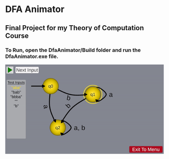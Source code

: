 # DFA Animator
## Final Project for my Theory of Computation Course

### To Run, open the DfaAnimator/Build folder and run the DfaAnimator.exe file.

![GIF of the application running](DfaAnimator/demo.gif)
